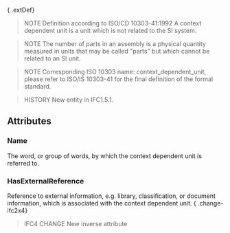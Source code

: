 { .extDef}

<!-- end of short definition -->

> NOTE Definition according to ISO/CD 10303-41:1992
> A context dependent unit is a unit which is not related to the SI system.

> NOTE The number of parts in an assembly is a physical quantity measured in units that may be called "parts" but which cannot be related to an SI unit.

> NOTE Corresponding ISO 10303 name: context_dependent_unit, please refer to ISO/IS 10303-41 for the final definition of the formal standard.

> HISTORY New entity in IFC1.5.1.

## Attributes

### Name
The word, or group of words, by which the context dependent unit is referred to.

### HasExternalReference
Reference to external information, e.g. library, classification, or document information, which is associated with the context dependent unit.
{ .change-ifc2x4}
> IFC4 CHANGE New inverse attribute
